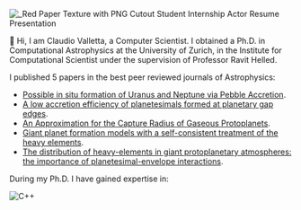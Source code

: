 
![_Red Paper Texture with PNG Cutout Student Internship Actor Resume Presentation](https://user-images.githubusercontent.com/32271546/186423785-e3bcd74d-994a-4d9c-bbf5-362109c67f2d.gif)

👋 Hi, I am Claudio Valletta, a Computer Scientist. 
I obtained a Ph.D. in Computational Astrophysics at the University of Zurich, in the Institute for Computational Scientist under the supervision of Professor Ravit Helled. 

I published 5 papers in the best peer reviewed journals of Astrophysics:
- [Possible in situ formation of Uranus and Neptune via Pebble Accretion](https://doi.org/10.3847/1538-4357/ac5f52).
- [A low accretion efficiency of planetesimals formed at planetary gap edges](https://doi.org/10.1051/0004-6361/202142391).
- [An Approximation for the Capture Radius of Gaseous Protoplanets](https://doi.org/10.1093/mnrasl/slab089).
- [Giant planet formation models with a self-consistent treatment of the heavy elements](https://doi.org/10.3847/1538-4357/aba904).
- [The distribution of heavy-elements in giant protoplanetary atmospheres: the importance of planetesimal-envelope interactions](https://doi.org/10.3847/1538-4357/aaf427).

During my Ph.D. I have gained expertise in:

![C++]([http://url/to/img.png](https://it.wikipedia.org/wiki/C%2B%2B#/media/File:ISO_C++_Logo.svg))

<!---
ClaudioValletta92/ClaudioValletta92 is a ✨ special ✨ repository because its `README.md` (this file) appears on your GitHub profile.
You can click the Preview link to take a look at your changes.
--->
